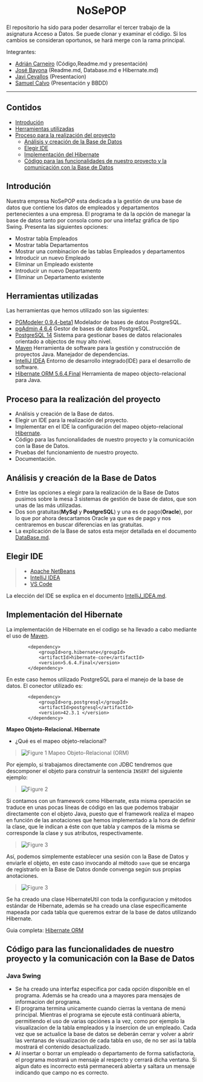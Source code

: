 <h1 align="center"> NoSePOP </h1>

El repositorio ha sido para poder desarrollar el tercer trabajo de la asignatura Acceso a Datos.
Se puede clonar y examinar el código. Si los cambios se consideran oportunos, se hará merge con la rama principal.

Integrantes:
  - [Adrián Carneiro](https://github.com/acarneirod) (Código,Readme.md y presentación)
  - [José Bayona](https://github.com/jguilmar) (Readme.md, Database.md e Hibernate.md)
  - [Javi Cevallos]() (Presentacion)
  - [Samuel Calvo]() (Presentación y BBDD)

------------

## Contidos
- [Introdución](#introduci%C3%B3n)
- [Herramientas utilizadas](#herramientas-utilizadas)
- [Proceso para la realización del proyecto](#proceso-para-la-realización-del-proyecto)
  - [Análisis y creación de la Base de Datos](#análisis-y-creación-de-la-base-de-datos)
  - [Elegir IDE](#elegir-ide)
  - [Implementación del Hibernate](#implementación-del-hibernate)
  - [Código para las funcionalidades de nuestro proyecto y la comunicación con la Base de Datos](#código-para-las-funcionalidades-de-nuestro-proyecto-y-la-comunicación-con-la-base-de-datos)



## Introdución
Nuestra empresa NoSePOP esta dedicada a la gestión de una base de datos que contiene los datos de empleados y departamentos pertenecientes a una empresa.
El programa te da la opción de manegar la base de datos tanto por consola como por una intefaz gráfica de tipo Swing. Presenta las siguientes opciones:
  - Mostrar tabla Empleados
  - Mostrar tabla Departamentos 
  - Mostrar una combinacion de las tablas Empleados y departamentos
  - Introducir un nuevo Empleado
  - Eliminar un Empleado existente
  - Introducir un nuevo Departamento
  - Eliminar un Departamento existente

## Herramientas utilizadas
Las herramientas que hemos utilizado son las siguientes:
- [PGModeler 0.9.4-beta1](https://pgmodeler.io/) Modelador de bases de datos PostgreSQL.
- [pgAdmin 4 6.4](https://www.pgadmin.org/) Gestor de bases de datos PostgreSQL.
- [PostgreSQL 14](https://www.postgresql.org/) Sistema para gestionar bases de datos relacionales orientado a objectos de muy alto nivel.
- [Maven](https://maven.apache.org/)  Herramienta de software para la gestión y construcción de proyectos Java. Manejador de dependencias.
- [IntelliJ IDEA](https://www.jetbrains.com/es-es/idea/) Entorno de desarrollo integrado(IDE) para el desarrollo de software.
- [Hibernate ORM 5.6.4.Final](http://handlebarsjs.com/) Herramienta de mapeo objecto-relacional para Java.

## Proceso para la realización del proyecto 

- Análisis y creación de la Base de datos.
- Elegir un IDE para la realización del proyecto.
- Implementar en el IDE la configuración del mapeo objeto-relacional [Hibernate](https://es.wikipedia.org/wiki/Hibernate).
- Código para las funcionalidades de nuestro proyecto y la comunicación con la Base de Datos.
- Pruebas del funcionamiento de nuestro proyecto.
- Documentación.

## Análisis y creación de la Base de Datos

- Entre las opciones a elegir para la realización de la Base de Datos pusimos sobre la mesa 3 sistemas de gestión de base de datos, que son unas de las más utilizadas.
- Dos son gratuitas(**MySql** y **PostgreSQL**) y una es de pago(**Oracle**), por lo que por ahora descartamos Oracle ya que es de pago y nos centraremos en buscar diferencias en las gratuitas. 
- La explicación de la Base de satos esta mejor detallada en el documento [DataBase.md]().


## Elegir IDE

> - [Apache NetBeans](https://netbeans.apache.org/download/nb124/nb124.html)
> - [IntelliJ IDEA](https://www.jetbrains.com/es-es/idea/download/#section=windows)
> - [VS Code](https://code.visualstudio.com/Download)

La elección del IDE se explica en el documento [IntelliJ_IDEA.md]().

## Implementación del Hibernate

La implementación de Hibernate en el codigo se ha llevado a cabo mediante el uso de [Maven](https://maven.apache.org/). 
```
        <dependency>
            <groupId>org.hibernate</groupId>
            <artifactId>hibernate-core</artifactId>
            <version>5.6.4.Final</version>
        </dependency>
```
En este caso hemos utilizado PostgreSQL para el manejo de la base de datos. El conector utilizado es:
```
        <dependency>
            <groupId>org.postgresql</groupId>
            <artifactId>postgresql</artifactId>
            <version>42.3.1 </version>
        </dependency>
```

**Mapeo Objeto-Relacional. Hibernate**

- ¿Qué es el mapeo objeto-relacional?

> ![Figure 1](https://raw.githubusercontent.com/JGuilmar/fp/main/NoSePOP/figura1.png)
Mapeo Objeto-Relacional (ORM)

Por ejemplo, si trabajamos directamente con JDBC tendremos que descomponer el objeto para construir la sentencia `INSERT` del siguiente ejemplo: 

> ![Figure 2](https://raw.githubusercontent.com/JGuilmar/fp/main/NoSePOP/figura2.PNG)

Si contamos con un framework como Hibernate, esta misma operación se traduce en unas pocas líneas de código en las que podemos trabajar directamente con el objeto Java, puesto que el framework realiza el mapeo en función de las anotaciones que hemos implementado a la hora de definir la clase, que le indican a éste con que tabla y campos de la misma se corresponde la clase y sus atributos, respectivamente.

> ![Figure 3](https://raw.githubusercontent.com/JGuilmar/fp/main/NoSePOP/figura3.PNG)

Así, podemos simplemente establecer una sesión con la Base de Datos y enviarle el objeto, en este caso invocando al método `save` que se encarga de registrarlo en la Base de Datos donde convenga según sus propias anotaciones.

> ![Figure 3](https://raw.githubusercontent.com/JGuilmar/fp/main/NoSePOP/figura4.PNG)

Se ha creado una clase HibernateUtil con toda la configuracion y métodos estándar de Hibernate, además se ha creado una clase especificamente mapeada por cada tabla que queremos extrar de la base de datos utilizando Hibernate.

Guia completa: [Hibernate ORM](https://github.com/acarneirod/NoSePOP/blob/main/Hibernate.md)

## Código para las funcionalidades de nuestro proyecto y la comunicación con la Base de Datos

### Java Swing

- Se ha creado una interfaz especifica por cada opción disponible en el programa. Además se ha creado una a mayores para mensajes de informacion del programa.
- El programa termina unicamente cuando cierras la ventana de menú principal. Mientras el programa se ejecute está continuará abierta, permitiendo el uso de varias opciónes a la vez, como por ejemplo la visualizacion de la tabla empleados y la insercion de un empleado. Cada vez que se actualice la base de datos se deberán cerrar y volver a abrir las ventanas de visualizacion de cada tabla en uso, de no ser asi la tabla mostrará el contenido desactualizado.
- Al insertar o borrar un empleado o departamento de forma satisfactoria, el programa mostrará un mensaje al respecto y cerrará dicha ventana. Si algun dato es incorrecto está permanecerá abierta y saltara un mensaje indicando que campo no es correcto.


























